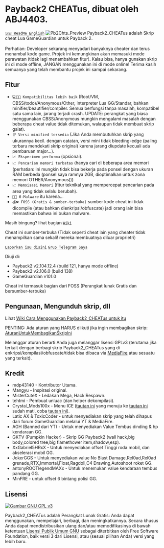 # Payback2 CHEATus, dibuat oleh ABJ4403.
[`🇺🇸️ ReadMe English`](https://github.com/ABJ4403/Payback2_CHEATus)
![Pb2Chts_Preview](https://repository-images.githubusercontent.com/445452296/45a12f7e-6d44-4087-bb7c-4cff6bfe6031)
Payback2_CHEATus adalah Skrip cheat Lua GameGuardian untuk Payback 2.<br><br>
Perhatian: Developer sekarang menyadari banyaknya cheater dan terus menambal kode game.
Projek ini kemungkinan akan memasuki mode perawatan (tidak lagi menambahkan fitur).
Kalau bisa, hanya gunakan skrip ini di mode offline,
JANGAN menggunakan ini di mode online!
Terima kasih semuanya yang telah membantu projek ini sampai sekarang.

## Fitur
- `💻🤝📱 Kompatibilitas lebih baik` (Root/VM, CBSS(todo)/Anonymous/Other, Interpreter Lua GG/Standar, bahkan minifier/beautifier/compiler. Semua berfungsi tanpa masalah, kompatibel satu sama lain, jarang terjadi crash. UPDATE: perangkat yang biasa menggunakan CBSS/Anonymous mungkin mengalami masalah dengan beberapa cheat value tidak ditemukan, walaupun tidak membuat skrip galat).
- `🗜️ Versi minified tersedia` (Jika Anda membutuhkan skrip yang ukurannya kecil. dengan catatan, versi mini tidak bleeding-edge (paling terbaru mendekati skrip original) karena jarang diupdate kecuali ada pembaruan major...).
- `📈️ Eksperimen performa` (opsional).
- `📈️ Pencarian memori terbatas` (hanya cari di beberapa area memori (perhatian: ini mungkin tidak bisa bekerja pada ponsel dengan ukuran RAM berbeda (ponsel saya ramnya 2GB, dioptimalkan untuk zona memori OTHER/Anonymous)))
- `📈️ Memoisasi Memori` (fitur teknikal yang mempercepat pencarian pada area yang tidak selalu berubah).
- `🦠❌ 0-Malware` itu karena...
- `💰❌ FOSS (Gratis & sumber-terbuka)` sumber kode cheat ini tidak dicompile (atau bahkan dienkripsi/obfuscate) jadi orang lain bisa memastikan bahwa ini bukan malware.

Masih bingung? lihat bagian [`Wiki`](https://github.com/ABJ4403/Payback2_CHEATus/wiki)

Cheat ini sumber-terbuka (Tidak seperti cheat lain yang cheater tidak menampilkan sama sekali! mereka membuatnya diluar proprietri)

[`Laporkan isu disini`](https://github.com/ABJ4403/Payback2_CHEATus/issues)
[`Grup Telegram Saya`](https://t.me/+jCgcRExlrzExZDc1)

Diuji di:
- Payback2 v2.104.12.4 (build 121, hanya mode offline)
- Payback2 v2.106.0 (build 138)
- GameGuardian v101.0

Cheat ini termasuk bagian dari FOSS (Perangkat lunak Gratis dan bersumber-terbuka)

## Pengunaan, Mengunduh skrip, dll
Lihat [Wiki Cara Menggunakan Payback2_CHEATus untuk itu](https://github.com/ABJ4403/Payback2_CHEATus/wiki/How-to-use-Payback2_CHEATus)

PENTING: Ada aturan yang HARUS diikuti jika ingin membagikan skrip: [AturanUntukMembagikanSkripIni](https://github.com/ABJ4403/Payback2_CHEATus/wiki/Rules-for-sharing-this-script)

Melanggar aturan berarti Anda juga melanggar lisensi GPLv3 (terutama jika terkait dengan berbagi skrip Payback2_CHEATus yang di enkripsi/kompilasi/obfuscate/tidak bisa dibaca via [MediaFire](https://mediafire.com) atau sesuatu yang terkait).

## Kredit
- mdp43140 - Kontributor Utama.
- Mangyu - Inspirasi original.
- MisterCuteX - Ledakan Mega, Hack Respawn.
- tehtmi - Pembuat unluac (dan helper dekompilasi).
- Crystal_Mods100x - Menu ICE ([tautan ini](https://gameguardian.net/forum/topic/25781-payback-2/?do=findComment&comment=116945) yang menuju ke [tautan ini](https://gameguardian.net/forum/applications/core/interface/file/attachment.php?id=18369) sudah mati. coba [tautan ini](https://www.mediafire.com/file/o1kgc0xbcjdyzac/%7B1.0%7D+PB+2.lua/file)).
- Latic AX & ToxicCoder - untuk menyediakan skrip yang telah dihapus dari forum GameGuardian melalui YT & MediaFire.
- AGH (Banned dari YT) - Untuk menyediakan Value Tembus dinding & hp kendaraan GG.
- GKTV (Pumpkin Hacker) - Skrip GG Payback2 (wall hack,big body,colored tree,big flamethower item,shadow,esp).
- XxGabriel5HRxX - Untuk menyediakan offset Tinggi roda mobil, dan akselerasi mobil GG.
- JokerGGS - Untuk menyediakan value No Blast Damage,Rel0ad,Rel0ad grenade,RTX,Immortal,Float,Ragdoll,C4 Drawing,Autoshoot roket GG.
- antonyROOTlegendMAXx - Untuk menemukan value kendaraan tembus pandang GG.
- MinFRE - untuk offset 6 bintang polisi GG.

## Lisensi
[![Gambar GNU GPL v3](https://www.gnu.org/graphics/gplv3-127x51.png)](https://www.gnu.org/licenses/gpl-3.0.en.html)

Payback2_CHEATus adalah Perangkat Lunak Gratis: Anda dapat menggunakan, mempelajari, berbagi, dan meningkatkannya.
Secara khusus Anda dapat mendistribusikan ulang dan/atau memodifikasinya di bawah ketentuan
[Lisensi Publik Umum GNU](https://www.gnu.org/licenses/gpl.html) sebagai
diterbitkan oleh Free Software Foundation, baik versi 3 dari Lisensi, atau
(sesuai pilihan Anda) versi yang lebih baru.